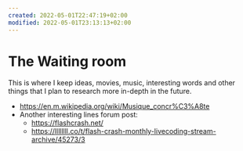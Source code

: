 ```yaml
---
created: 2022-05-01T22:47:19+02:00
modified: 2022-05-01T23:13:13+02:00
---
```


# The Waiting room

This is where I keep ideas, movies, music, interesting words and other things that I plan to research more in-depth in the future.

- https://en.m.wikipedia.org/wiki/Musique_concr%C3%A8te
- Another interesting lines forum post:
  - https://flashcrash.net/
  - https://llllllll.co/t/flash-crash-monthly-livecoding-stream-archive/45273/3
